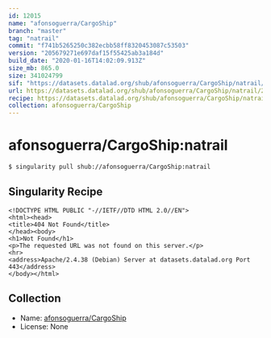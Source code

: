 ```yaml
---
id: 12015
name: "afonsoguerra/CargoShip"
branch: "master"
tag: "natrail"
commit: "f741b5265250c382ecbb58ff8320453087c53503"
version: "205679271e697daf15f55425ab3a184d"
build_date: "2020-01-16T14:02:09.913Z"
size_mb: 865.0
size: 341024799
sif: "https://datasets.datalad.org/shub/afonsoguerra/CargoShip/natrail/2020-01-16-f741b526-20567927/205679271e697daf15f55425ab3a184d.sif"
url: https://datasets.datalad.org/shub/afonsoguerra/CargoShip/natrail/2020-01-16-f741b526-20567927/
recipe: https://datasets.datalad.org/shub/afonsoguerra/CargoShip/natrail/2020-01-16-f741b526-20567927/Singularity
collection: afonsoguerra/CargoShip
---
```


# afonsoguerra/CargoShip:natrail

```bash
$ singularity pull shub://afonsoguerra/CargoShip:natrail
```

## Singularity Recipe

```singularity
<!DOCTYPE HTML PUBLIC "-//IETF//DTD HTML 2.0//EN">
<html><head>
<title>404 Not Found</title>
</head><body>
<h1>Not Found</h1>
<p>The requested URL was not found on this server.</p>
<hr>
<address>Apache/2.4.38 (Debian) Server at datasets.datalad.org Port 443</address>
</body></html>
```

## Collection

 - Name: [afonsoguerra/CargoShip](https://github.com/afonsoguerra/CargoShip)
 - License: None


